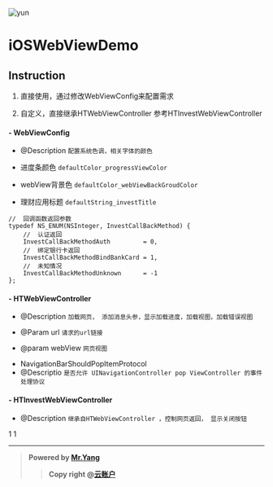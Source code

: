 
![yun](https://www.yunzhanghu.com/img/logo.png)

# iOSWebViewDemo

## Instruction

1. 直接使用，通过修改WebViewConfig来配置需求

2. 自定义，直接继承HTWebViewController 参考HTInvestWebViewController

#### - WebViewConfig
- @Description `配置系统色调，相关字体的颜色`

 -  进度条颜色		`defaultColor_progressViewColor`

 -	webView背景色 	`defaultColor_webViewBackGroudColor`
 
 -  理财应用标题 		`defaultString_investTitle`

```
//	回调函数返回参数
typedef NS_ENUM(NSInteger, InvestCallBackMethod) {
    //  认证返回
    InvestCallBackMethodAuth         = 0,
    //  绑定银行卡返回
    InvestCallBackMethodBindBankCard = 1,
    //  未知情况
    InvestCallBackMethodUnknown      = -1
};

```

#### - HTWebViewController
- @Description `加载网页， 添加消息头参，显示加载进度，加载视图，加载错误视图`

- @Param url `请求的url链接`

- @param webView `网页视图`


+ NavigationBarShouldPopItemProtocol
+ @Descriptio `是否允许 UINavigationController pop ViewController 的事件处理协议`

#### - HTInvestWebViewController 
- @Description `继承自HTWebViewController ，控制网页返回， 显示关闭按钮`

1
1

****

> **Powered by [Mr.Yang](https://github.com/youran1024)**
> >**Copy right @[云账户](https://www.yunzhanghu.com/)**


[^MrYang]: hi
